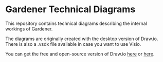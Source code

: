 # Gardener Technical Diagrams

This repository contains technical diagrams describing the internal workings of Gardener. 

The diagrams are originally created with the desktop version of Draw.io.
There is also a .vsdx file available in case you want to use Visio.


You can get the free and open-source version of Draw.io [here](https://chrome.google.com/webstore/detail/drawio-desktop/pebppomjfocnoigkeepgbmcifnnlndla?hl=en-GB) or [here](https://github.com/jgraph/drawio-desktop).